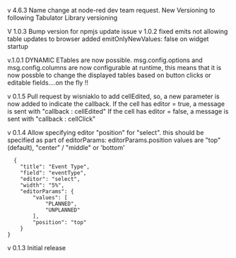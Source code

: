 v 4.6.3 Name change at node-red dev team request.
	New Versioning to following Tabulator Library versioning

V 1.0.3 Bump version for npmjs update issue
v 1.0.2	fixed emits not allowing table updates to browser added emitOnlyNewValues: false on widget startup

v.1.0.1 DYNAMIC ETables are now possible.
	msg.config.options and msg.config.columns are now configurable at runtime, this means that it is now possble to change the displayed tables based on button
	clicks or editable fields....on the fly !!	

v 0.1.5 Pull request by wisniaklo to add cellEdited, so, a new parameter is now added to indicate the callback.
        If the cell has editor = true,  a message is sent with "callback : cellEdited" 
	If the cell has editor = false, a message is sent with "callback : cellClick"

v 0.1.4 Allow specifying editor "position" for "select". this should be specified as part of editorParams: editorParams.position
  values are "top"(default), "center" / "middle" or 'bottom'
  
      {
        "title": "Event Type",
        "field": "eventType",
        "editor": "select",
        "width": "5%",
        "editorParams": {
            "values": [
                "PLANNED",
                "UNPLANNED"
            ],
            "position": "top"
        }
    } 
  
v 0.1.3 Initial release
